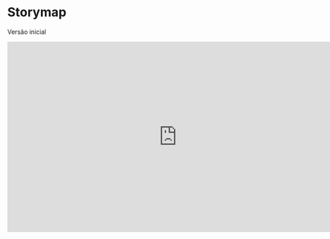 # Storymap

Versão inicial

<iframe width="768" height="432" src="https://miro.com/app/live-embed/uXjVKbl-21U=/?moveToViewport=-1838,-1262,1816,823&embedId=997691409214" frameborder="0" scrolling="no" allow="fullscreen; clipboard-read; clipboard-write" allowfullscreen></iframe>